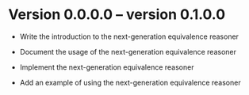 Version 0.0.0.0 – version 0.1.0.0
=================================

  * Write the introduction to the next-generation equivalence reasoner

  * Document the usage of the next-generation equivalence reasoner

  * Implement the next-generation equivalence reasoner

  * Add an example of using the next-generation equivalence reasoner

